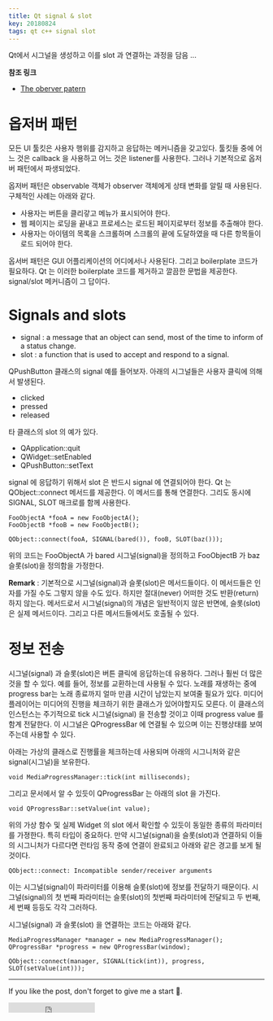 ```yaml
---
title: Qt signal & slot
key: 20180824
tags: qt c++ signal slot
---
```


Qt에서 시그널을 생성하고 이를 slot 과 연결하는 과정을 담음 ...

<!--more-->

**참조 링크**
- [The oberver patern](https://wiki.qt.io/Qt_for_Beginners#The_observer_pattern)

# 옵저버 패턴

모든 UI 툴킷은 사용자 행위를 감지하고 응답하는 메커니즘을 갖고있다. 툴킷들 중에 어느 것은
callback 을 사용하고 어느 것은 listener를 사용한다. 그러나 기본적으로 옵저버 패턴에서
파생되었다.

옵저버 패턴은 observable 객체가 observer 객체에게 상태 변화를 알릴 때 사용된다.
구체적인 사례는 아래와 같다.

- 사용자는 버튼을 클리갛고 메뉴가 표시되어야 한다.
- 웹 페이지는 로딩을 끝내고 프로세스는 로드된 페이지로부터 정보를 추출해야 한다.
- 사용자는 아이템의 목록을 스크롤하며 스크롤의 끝에 도달하였을 때 다른 항목들이 로드 되어야 한다.

옵서버 패턴은 GUI 어플리케이션의 어디에서나 사용된다. 그리고 boilerplate 코드가 필요하다.
Qt 는 이러한 boilerplate 코드를 제거하고 깔끔한 문법을 제공한다. signal/slot 메커니즘이 그 답이다.

# Signals and slots

- signal : a message that an object can send, most of the time to inform of a status change.
- slot : a function that is used to accept and respond to a signal.

QPushButton 클래스의 signal 예를 들어보자. 아래의 시그널들은 사용자 클릭에 의해서 발생된다.
- clicked
- pressed
- released

타 클래스의 slot 의 예가 있다.
- QApplication::quit
- QWidget::setEnabled
- QPushButton::setText

signal 에 응답하기 위해서 slot 은 반드시 signal 에 연결되어야 한다. Qt 는 QObject::connect 메서드를 제공한다. 이 메서드를 통해 연결한다. 그리도 동시에 SIGNAL, SLOT 매크로를 함께 사용한다.

```
FooObjectA *fooA = new FooObjectA();
FooObjectB *fooB = new FooObjectB();

QObject::connect(fooA, SIGNAL(bared()), fooB, SLOT(baz()));
```

위의 코드는 FooObjectA 가 bared 시그널(signal)을 정의하고 FooObjectB 가 baz 슬롯(slot)을 정의함을 가정한다.

**Remark** : 기본적으로 시그널(signal)과 슬롯(slot)은 메서드들이다. 이 메서드들은 인자를 가질 수도 그렇지 않을 수도 있다. 하지만 절대(never) 어떠한 것도 반환(return) 하지 않는다. 메서드로서 시그널(signal)의 개념은 일반적이지 않은 반면에, 슬롯(slot)은 실제 메서드이다. 그리고 다른 메서드들에서도 호출될 수 있다.

# 정보 전송

시그널(signal) 과 슬롯(slot)은 버튼 클릭에 응답하는데 유용하다. 그러나 훨씬 더 많은 것을 할 수 있다. 예를 들어, 정보를 교환하는데 사용될 수 있다. 노래를 재생하는 중에 progress bar는 노래 종료까지 얼마 만큼 시간이 남았는지 보여줄 필요가 있다. 미디어 플레이어는 미디어의 진행을 체크하기 위한 클래스가 있어야할지도 모른다. 이 클래스의 인스턴스는 주기적으로 tick 시그널(signal) 을 전송할 것이고 이때 progress value 를 함계 전달한다. 이 시그널은 QProgressBar 에 연결될 수 있으며 이는 진행상태를 보여주는데 사용할 수 있다.

아래는 가상의 클래스로 진행률을 체크하는데 사용되며 아래의 시그니처와 같은 signal(시그널)을 보유한다.

```
void MediaProgressManager::tick(int milliseconds);
```

그리고 문서에서 알 수 있듯이 QProgressBar 는 아래의 slot 을 가진다.

```
void QProgressBar::setValue(int value);
```

위의 가상 함수 및 실제 Widget 의 slot 에서 확인할 수 있듯이 동일한 종류의 파라미터를 가졍한다. 특히 타입이 중요하다. 만약 시그널(signal)을 슬롯(slot)과 연결하되 이들의 시그니처가 다르다면 런타임 동작 중에 연결이 완료되고 아래와 같은 경고를 보게 될 것이다.

```
QObject::connect: Incompatible sender/receiver arguments
```

이는 시그널(signal)이 파라미터를 이용해 슬롯(slot)에 정보를 전달하기 때문이다. 시그널(signal)의 첫 번째 파라미터는 슬롯(slot)의 첫번째 파라미터에 전달되고 두 번째, 세 번째 등등도 각각 그러하다.

시그널(signal) 과 슬롯(slot) 을 연결하는 코드는 아래와 같다.
```
MediaProgressManager *manager = new MediaProgressManager();
QProgressBar *progress = new QProgressBar(window);

QObject::connect(manager, SIGNAL(tick(int)), progress, SLOT(setValue(int)));
```




---

If you like the post, don't forget to give me a start :star2:.

<iframe src="https://ghbtns.com/github-btn.html?user=gbkim1988&repo=gbkim1988.github.io&type=star&count=true"  frameborder="0" scrolling="0" width="170px" height="20px"></iframe>
